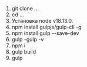 1. git clone ...
2. cd ...
3. Установка node v18.13.0.
4. npm install gulpjs/gulp-cli -g 
5. npm install gulp --save-dev
6. gulp -gulp -v
7. npm i
8. gulp build
9. gulp